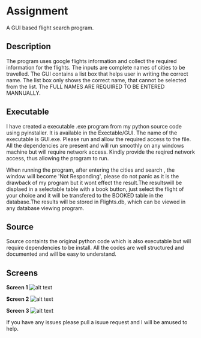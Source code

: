Assignment
======================
A GUI based flight search program.

## Description
The program uses google flights information and collect the required information for the flights. The inputs are complete names of cities
to be travelled. The GUI contains a list box that helps user in writing the correct name. The list box only shows the correct name,
that cannot be selected from the list. The FULL NAMES ARE REQUIRED TO BE ENTERED MANNUALLY.



## Executable
I have created a executable .exe program from my python source code using pyinstaller. It is available in the Exectable/GUI.
The name of the executable is GUI.exe. Please run and allow the required access to the file.
All the dependencies are present and will run smoothly on any windows machine but will require network access. Kindly provide
the reqired network access, thus allowing the program to run.

When running the program, after entering the cities and search , the window will become 'Not Responding', please do not panic as it is the
drawback of my program but it wont effect the result.The resultswill be displaed in a selectable table with a book button, just select 
the flight of your choice and it will be transfered to the BOOKED table in the database.The results will be stored in Flights.db, which can 
be viewed in any database viewing program.

## Source
Source containts the original python code which is also executable but will require dependencies to be install. All the codes are 
well structured and documented and will be easy to understand.

## Screens

**Screen 1**
   ![alt text](https://github.com/mohitkhare582/OneDirect/blob/master/Screen1.png)

**Screen 2**
   ![alt text](https://github.com/mohitkhare582/OneDirect/blob/master/Screen2.png)

**Screen 3**
   ![alt text](https://github.com/mohitkhare582/OneDirect/blob/master/Screen3.png)


If you have any issues please pull a isuue request and I will be amused to help.
